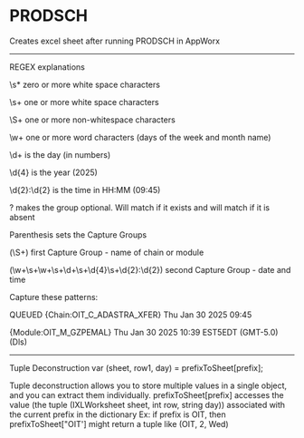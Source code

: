 # PRODSCH
Creates excel sheet after running PRODSCH in AppWorx

------------------------------------------------------

REGEX explanations

 \s* zero or more white space characters
 
 \s+ one or more white space characters
 
 \S+ one or more non-whitespace characters
 
 \w+ one or more word characters (days of the week and month name)
 
 \d+ is the day (in numbers)
 
 \d{4} is the year (2025)
 
 \d{2}:\d{2} is the time in HH:MM (09:45)
 
 ? makes the group optional. Will match if it exists and will match if it is absent


Parenthesis sets the Capture Groups

(\S+) first Capture Group - name of chain or module

(\w+\s+\w+\s+\d+\s+\d{4}\s+\d{2}:\d{2}) second Capture Group - date and time


Capture these patterns:

 QUEUED       {Chain:OIT_C_ADASTRA_XFER} Thu Jan 30 2025 09:45 
 
 {Module:OIT_M_GZPEMAL} Thu Jan 30 2025 10:39 EST5EDT (GMT-5.0) (Dls)

---------------------------------------------------------------------------------------

Tuple Deconstruction
 var (sheet, row1, day) = prefixToSheet[prefix]; 
 
 Tuple deconstruction allows you to store multiple values in a single object, and you can extract them individually.
 prefixToSheet[prefix] accesses the value (the tuple (IXLWorksheet sheet, int row, string day)) associated with the current prefix in the dictionary
 Ex: if prefix is OIT, then prefixToSheet["OIT'] might return a tuple like (OIT, 2, Wed)
